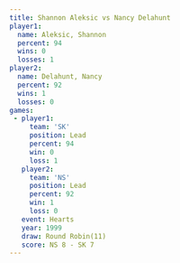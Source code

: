 ```yaml
---
title: Shannon Aleksic vs Nancy Delahunt
player1:                
  name: Aleksic, Shannon
  percent: 94           
  wins: 0               
  losses: 1             
player2:                
  name: Delahunt, Nancy 
  percent: 92           
  wins: 1               
  losses: 0             
games:
 - player1:        
     team: 'SK'    
     position: Lead
     percent: 94   
     win: 0        
     loss: 1       
   player2:        
     team: 'NS'    
     position: Lead
     percent: 92   
     win: 1        
     loss: 0       
   event: Hearts        
   year: 1999           
   draw: Round Robin(11)
   score: NS 8 - SK 7   
---
```


